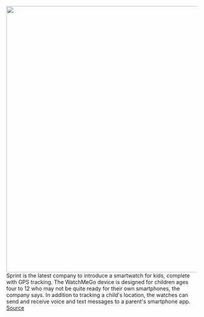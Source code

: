 <img src='https://cdn.vox-cdn.com/thumbor/d__6ff4SkbcJ71GJYEKvHcC_UfE=/0x0:1500x1290/1200x800/filters:focal(667x400:907x640)/cdn.vox-cdn.com/uploads/chorus_image/image/66288125/WMG_Main_Watch_Image_300ppi.0.png' width='700px' /><br/>
Sprint is the latest company to introduce a smartwatch for kids, complete with GPS tracking. The WatchMeGo device is designed for children ages four to 12 who may not be quite ready for their own smartphones, the company says. In addition to tracking a child's location, the watches can send and receive voice and text messages to a parent's smartphone app.
<a href='https://www.theverge.com/2020/2/10/21131668/sprint-smartwatch-watchmego-verizon-tmobile-kids-price-location-tracking'> Source <a/>